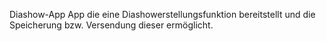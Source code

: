 Diashow-App
App die eine Diashowerstellungsfunktion bereitstellt
und die Speicherung bzw. Versendung dieser ermöglicht.

